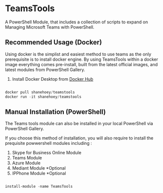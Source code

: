 # TeamsTools

A PowerShell Module, that includes a collection of scripts to expand on Managing Microsoft Teams with PowerShell.

## Recommended Usage (Docker)

Using docker is the simplist and easiest method to use teams as the only prerequisite is to install docker engine. By using TeamsTools within a docker image everything comes pre-install, built from the latest official images, and latest modules from PowerShell Gallery. 

1) Install Docker Desktop from [Docker Hub](https://hub.docker.com/search?q=&type=edition&offering=community&sort=updated_at&order=desc)

```powershell

docker pull shanehoey/teamstools
docker run -it shanehoey/teamstools

```

## Manual Installation (PowerShell)

The Teams tools module can also be installed in your local PowerShell via PowerShell Gallery. 

If you choose this method of installation, you will also require to install the prequisite powwershell modules including :

1) Skype for Business Online Module
2) Teams Module
3) Azure Module
4) Mediant Module *Optional
5) IPPhone Module *Optional

```powershell

install-module -name TeamsTools

```